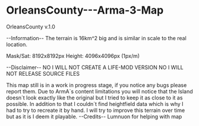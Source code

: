 # OrleansCounty---Arma-3-Map
OrleansCounty v.1.0

--Information--
The terrain is 16km^2 big and is similar in scale to the real location. 

Mask/Sat: 8192x8192px
Height: 4096x4096px (1px/m)

--Disclaimer--
NO I WILL NOT CREATE A LIFE-MOD VERSION
NO I WILL NOT RELEASE SOURCE FILES

This map still is in a work in progress stage, if you notice any bugs please report them.
Due to ArmA´s content limitations you will notice that the Island doesn´t look exactly like the original but I tried to keep it as close to it as possible. In addition to that I couldn´t find heightfield data which is why I had to try to recreate it by hand. I will try to improve this terrain over time but as it is I deem it playable. 
--Credits--
Lumnuon for helping with map
